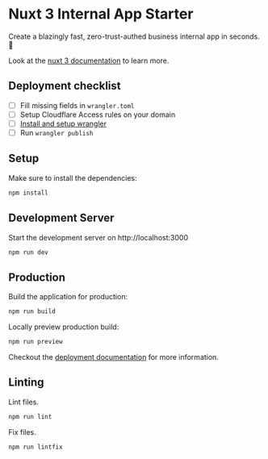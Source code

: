 # Nuxt 3 Internal App Starter

Create a blazingly fast, zero-trust-authed business internal app in seconds. 🚀

Look at the [nuxt 3 documentation](https://v3.nuxtjs.org) to learn more.

## Deployment checklist

- [ ] Fill missing fields in `wrangler.toml`
- [ ] Setup Cloudflare Access rules on your domain
- [ ] [Install and setup wrangler](https://developers.cloudflare.com/workers/cli-wrangler/install-update/#install)
- [ ] Run `wrangler publish`

## Setup

Make sure to install the dependencies:

```bash
npm install
```

## Development Server

Start the development server on http://localhost:3000

```bash
npm run dev
```

## Production

Build the application for production:

```bash
npm run build
```

Locally preview production build:

```bash
npm run preview
```

Checkout the [deployment documentation](https://v3.nuxtjs.org/docs/deployment) for more information.

## Linting

Lint files.
```bash
npm run lint
```

Fix files.
```bash
npm run lintfix
```